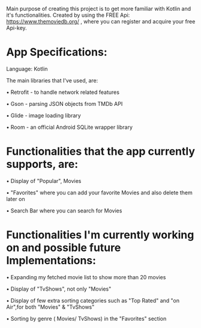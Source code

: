 Main purpose of creating this project is to get more familiar with Kotlin and it's functionalities.
Created by using the FREE Api: https://www.themoviedb.org/ , where you can register and acquire your free Api-key.

# App Specifications: #

Language: Kotlin

The main libraries that I've used, are:

• Retrofit - to handle network related features

• Gson - parsing JSON objects from TMDb API

• Glide - image loading library

• Room - an official Android SQLite wrapper library

# Functionalities that the app currently supports, are: #

• Display of "Popular", Movies 
 
• "Favorites" where you can add your favorite Movies and also delete them later on

• Search Bar where you can search for Movies

# Functionalities I'm currently working on and possible future Implementations: #

• Expanding my fetched movie list to show more than 20 movies

• Display of "TvShows", not only "Movies"

• Display of few extra sorting categories such as "Top Rated" and "on Air",for both "Movies" & "TvShows"

• Sorting by genre ( Movies/ TvShows) in the "Favorites" section





